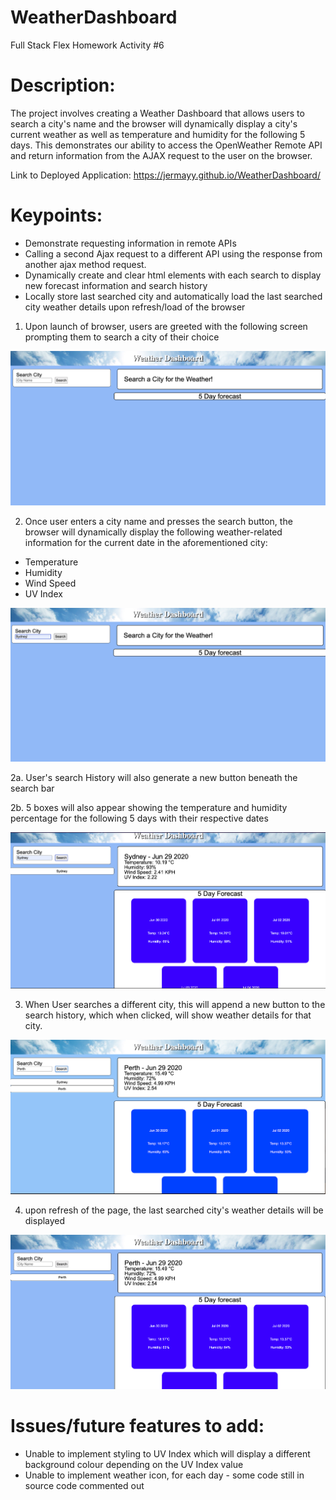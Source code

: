 # WeatherDashboard
Full Stack Flex Homework Activity #6

# Description:

The project involves creating a Weather Dashboard that allows users to search a city's name and the browser will dynamically display a city's current weather as well as temperature and humidity for the following 5 days. This demonstrates our ability to access the OpenWeather Remote API and return information from the AJAX request to the user on the browser.

Link to Deployed Application: https://jermayy.github.io/WeatherDashboard/


# Keypoints:
* Demonstrate requesting information in remote APIs
* Calling a second Ajax request to a different API using the response from another ajax method request.
* Dynamically create and clear html elements with each search to display new forecast information and search history
* Locally store last searched city and automatically load the last searched city weather details upon refresh/load of the browser




1. Upon launch of browser, users are greeted with the following screen prompting them to search a city of their choice


![](/screenshots/1.png)


2. Once user enters a city name and presses the search button, the browser will dynamically display the following weather-related information for the current date in the aforementioned city:
 - Temperature
 - Humidity
 - Wind Speed
 - UV Index


![](/screenshots/2.png)


 2a. User's search History will also generate a new button beneath the search bar
 
 2b. 5 boxes will also appear showing the temperature and humidity percentage for the following 5 days with their respective dates


![](/screenshots/3.png)

 3. When User searches a different city, this will append a new button to the search history, which when clicked, will show weather details for that city.


![](/screenshots/4.png)


 4. upon refresh of the page, the last searched city's weather details will be displayed


![](/screenshots/5.png)



 # Issues/future features to add:
 * Unable to implement styling to UV Index which will display a different background colour depending on the UV Index value
* Unable to implement weather icon, for each day - some code still in source code commented out


